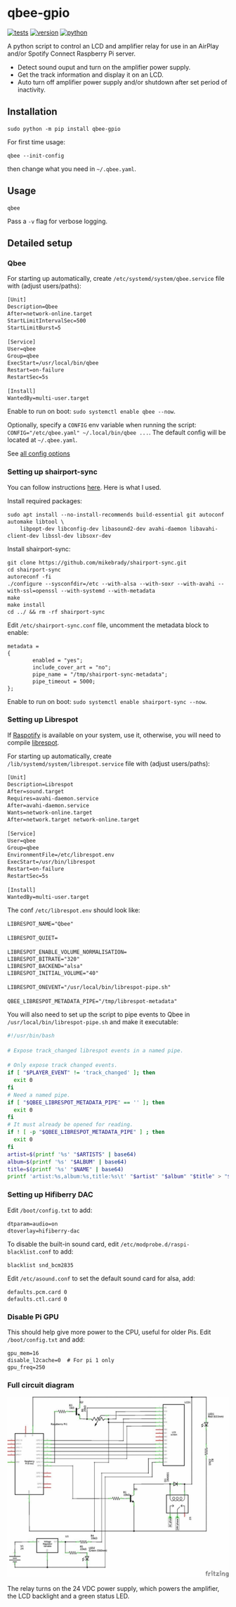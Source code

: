# qbee-gpio

[![tests](https://github.com/gpajot/qbee-gpio/actions/workflows/test.yml/badge.svg?branch=main&event=push)](https://github.com/gpajot/qbee-gpio/actions/workflows/test.yml?query=branch%3Amain+event%3Apush)
[![version](https://img.shields.io/pypi/v/qbee-gpio?label=stable)](https://pypi.org/project/qbee-gpio/)
[![python](https://img.shields.io/pypi/pyversions/qbee-gpio)](https://pypi.org/project/qbee-gpio/)

A python script to control an LCD and amplifier relay for use in an AirPlay and/or Spotify Connect Raspberry Pi server.

* Detect sound ouput and turn on the amplifier power supply.
* Get the track information and display it on an LCD.
* Auto turn off amplifier power supply and/or shutdown after set period of inactivity.

## Installation

```shell
sudo python -m pip install qbee-gpio
````

For first time usage:
```shell
qbee --init-config
```
then change what you need in `~/.qbee.yaml`.

## Usage

```shell
qbee
```

Pass a `-v` flag for verbose logging.

## Detailed setup

### Qbee

For starting up automatically, create `/etc/systemd/system/qbee.service` file with (adjust users/paths):
```
[Unit]
Description=Qbee
After=network-online.target
StartLimitIntervalSec=500
StartLimitBurst=5

[Service]
User=qbee
Group=qbee
ExecStart=/usr/local/bin/qbee
Restart=on-failure
RestartSec=5s

[Install]
WantedBy=multi-user.target
```
Enable to run on boot: `sudo systemctl enable qbee --now`.

Optionally, specify a `CONFIG` env variable when running the script:
`CONFIG="/etc/qbee.yaml" ~/.local/bin/qbee ...`.
The default config will be located at `~/.qbee.yaml`.

See [all config options](./qbee_gpio/config.py)

### Setting up shairport-sync

You can follow instructions [here](https://github.com/mikebrady/shairport-sync/blob/master/BUILD.md). Here is what I used.

Install required packages:
```shell
sudo apt install --no-install-recommends build-essential git autoconf automake libtool \
    libpopt-dev libconfig-dev libasound2-dev avahi-daemon libavahi-client-dev libssl-dev libsoxr-dev
```

Install shairport-sync:
```shell
git clone https://github.com/mikebrady/shairport-sync.git
cd shairport-sync
autoreconf -fi
./configure --sysconfdir=/etc --with-alsa --with-soxr --with-avahi --with-ssl=openssl --with-systemd --with-metadata
make
make install
cd ../ && rm -rf shairport-sync
```

Edit `/etc/shairport-sync.conf` file, uncomment the metadata block to enable:
```
metadata =
{
        enabled = "yes";
        include_cover_art = "no";
        pipe_name = "/tmp/shairport-sync-metadata";
        pipe_timeout = 5000;
};
```

Enable to run on boot: `sudo systemctl enable shairport-sync --now`.

### Setting up Librespot

If [Raspotify](https://dtcooper.github.io/raspotify/) is available on your system, use it,
otherwise, you will need to compile [librespot](https://github.com/librespot-org/librespot/wiki).

For starting up automatically, create `/lib/systemd/system/librespot.service` file with (adjust users/paths):
```
[Unit]
Description=Librespot
After=sound.target
Requires=avahi-daemon.service
After=avahi-daemon.service
Wants=network-online.target
After=network.target network-online.target

[Service]
User=qbee
Group=qbee
EnvironmentFile=/etc/librespot.env
ExecStart=/usr/bin/librespot
Restart=on-failure
RestartSec=5s

[Install]
WantedBy=multi-user.target
```

The conf `/etc/librespot.env` should look like:
```shell
LIBRESPOT_NAME="Qbee"

LIBRESPOT_QUIET=

LIBRESPOT_ENABLE_VOLUME_NORMALISATION=
LIBRESPOT_BITRATE="320"
LIBRESPOT_BACKEND="alsa"
LIBRESPOT_INITIAL_VOLUME="40"

LIBRESPOT_ONEVENT="/usr/local/bin/librespot-pipe.sh"

QBEE_LIBRESPOT_METADATA_PIPE="/tmp/librespot-metadata"
```

You will also need to set up the script to pipe events to Qbee in `/usr/local/bin/librespot-pipe.sh` and make it executable:
```bash
#!/usr/bin/bash

# Expose track_changed librespot events in a named pipe.

# Only expose track changed events.
if [ "$PLAYER_EVENT" != 'track_changed' ]; then
  exit 0
fi
# Need a named pipe.
if [ "$QBEE_LIBRESPOT_METADATA_PIPE" == '' ]; then
  exit 0
fi
# It must already be opened for reading.
if ! [ -p "$QBEE_LIBRESPOT_METADATA_PIPE" ] ; then
  exit 0
fi
artist=$(printf '%s' "$ARTISTS" | base64)
album=$(printf '%s' "$ALBUM" | base64)
title=$(printf '%s' "$NAME" | base64)
printf 'artist:%s,album:%s,title:%s\t' "$artist" "$album" "$title" > "$QBEE_LIBRESPOT_METADATA_PIPE"
```

### Setting up Hifiberry DAC

Edit `/boot/config.txt` to add:
```
dtparam=audio=on
dtoverlay=hifiberry-dac
```

To disable the built-in sound card, edit `/etc/modprobe.d/raspi-blacklist.conf` to add:
```
blacklist snd_bcm2835
```

Edit `/etc/asound.conf` to set the default sound card for alsa, add:
```
defaults.pcm.card 0
defaults.ctl.card 0
```

### Disable Pi GPU

This should help give more power to the CPU, useful for older Pis.
Edit `/boot/config.txt` and add:
```
gpu_mem=16
disable_l2cache=0  # For pi 1 only
gpu_freq=250
```

### Full circuit diagram

<img title="Qbee wirings" src="./circuit.jpg">

The relay turns on the 24 VDC power supply, which powers the amplifier, the LCD backlight and a green status LED.
